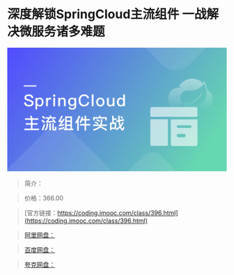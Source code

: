 # 深度解锁SpringCloud主流组件 一战解决微服务诸多难题

![img](../../assets/5fce0eb4093bb29005400304.png)

> 简介：

> 价格：366.00

> [官方链接：https://coding.imooc.com/class/396.html](https://coding.imooc.com/class/396.html)

> [阿里网盘：]()

> [百度网盘：]()

> [夸克网盘：]()

